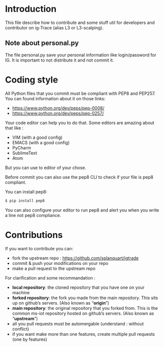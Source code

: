 Introduction
============

This file describe how to contribute and some stuff util for developers and
contributor on ig-Trace (alias L3 or L3-scalping).

Note about personal.py
----------------------

The file personal.py save your personal information like login/password for IG.
It is important to not distribute it and not commit it.

Coding style
============

All Python files that you commit must be compliant with PEP8 and PEP257. 
You can found information about it on those links:
 - https://www.python.org/dev/peps/pep-0008/
 - https://www.python.org/dev/peps/pep-0257/

Your code editor can help you to do that. Some editors are amazing about that
like :
 - VIM (with a good config)
 - EMACS (with a good config)
 - PyCharm
 - SublimeText
 - Atom

But you can use to editor of your chose.

Before commit you can also use the pep8 CLI to check if your file is 
pep8 compliant.

You can install pep8:

```bash
$ pip install pep8
```

You can also configure your editor to run pep8 and alert you when you write a
line not pep8 compliance.

Contributions
=============

If you want to contribute you can:
 - fork the upstream repo : https://github.com/splanquart/igtrade
 - commit & push your modifications on your repo
 - make a pull request to the upstream repo

For clarification and some recommandation : 
 - **local repository**: the cloned repository that you have one on your machine
 - **forked repository**: the fork you made from the main repository. This sits up
 on github’s servers. (Also known as “**origin**”)
 - **main repository**: the original repository that you forked from. This is the
 common ms-iot repository hosted on github’s servers. (Also known as “**upstream**”)
 - all you pull requests must be automergable (understand : without conflict)
 - if you want make more than one features, create multiple pull requests (one
 by features)
